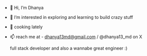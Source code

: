 - 👋 Hi, I’m Dhanya

- 👀 I’m interested in exploring and learning to build crazy stuff
  
- 🍳 cooking lately
  
- 📫 reach me at - dhanya13md@gmail.com / @dhanya13_md on X


  full stack developer and also a wannabe great engineer :)
<!---
dhanyamd/dhanyamd is a ✨ special ✨ repository because its `README.md` (this file) appears on your GitHub profile.
You can click the Preview link to take a look at your changes.
--->

